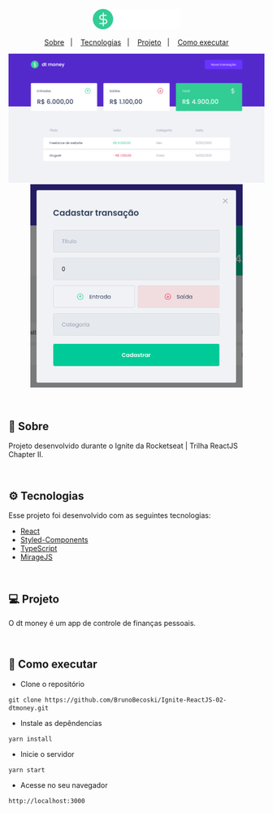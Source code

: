 <p align="center">
  <img alt="dtmoney logo" src=".github/logo.png" />
</p>


<p align="center">
  <a href="#-sobre">Sobre</a>&nbsp;&nbsp;&nbsp;|&nbsp;&nbsp;&nbsp;
  <a href="#-tecnologias">Tecnologias</a>&nbsp;&nbsp;&nbsp;|&nbsp;&nbsp;&nbsp;
  <a href="#-projeto">Projeto</a>&nbsp;&nbsp;&nbsp;|&nbsp;&nbsp;&nbsp;
  <a href="#-como-executar">Como executar</a>
</p> 

<p align="center">
  <img alt="dtmoney dashboard" src=".github/dashboard.png" />
  <img alt="dtmoney modal" src=".github/modal.png" height="400" />
</p>


</br>

## 📖 Sobre

Projeto desenvolvido durante o Ignite da Rocketseat | Trilha ReactJS Chapter II.

</br>

## ⚙ Tecnologias

Esse projeto foi desenvolvido com as seguintes tecnologias:

- [React](https://www.reactjs.org)
- [Styled-Components](https://styled-components.com)
- [TypeScript](https://www.typescriptlang.org)
- [MirageJS](https://miragejs.com)

</br>

## 💻 Projeto

O dt money é um app de controle de finanças pessoais.

</br>

## 🚀 Como executar

- Clone o repositório
```
git clone https://github.com/BrunoBecoski/Ignite-ReactJS-02-dtmoney.git
```
- Instale as depêndencias
```
yarn install
```
- Inicie o servidor
``` 
yarn start
```
- Acesse no seu navegador
```
http://localhost:3000
```
